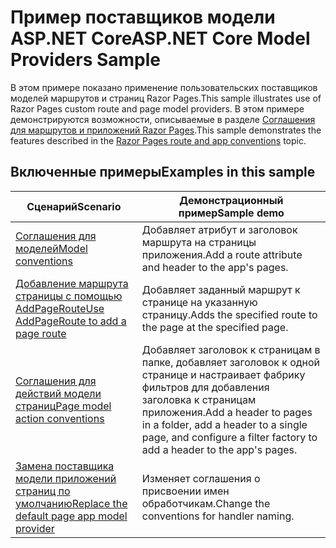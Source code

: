 # <a name="aspnet-core-model-providers-sample"></a><span data-ttu-id="83ae4-101">Пример поставщиков модели ASP.NET Core</span><span class="sxs-lookup"><span data-stu-id="83ae4-101">ASP.NET Core Model Providers Sample</span></span>

<span data-ttu-id="83ae4-102">В этом примере показано применение пользовательских поставщиков моделей маршрутов и страниц Razor Pages.</span><span class="sxs-lookup"><span data-stu-id="83ae4-102">This sample illustrates use of Razor Pages custom route and page model providers.</span></span> <span data-ttu-id="83ae4-103">В этом примере демонстрируются возможности, описываемые в разделе [Соглашения для маршрутов и приложений Razor Pages](https://docs.microsoft.com/aspnet/core/razor-pages/razor-pages-convention-features).</span><span class="sxs-lookup"><span data-stu-id="83ae4-103">This sample demonstrates the features described in the [Razor Pages route and app conventions](https://docs.microsoft.com/aspnet/core/razor-pages/razor-pages-convention-features) topic.</span></span>

## <a name="examples-in-this-sample"></a><span data-ttu-id="83ae4-104">Включенные примеры</span><span class="sxs-lookup"><span data-stu-id="83ae4-104">Examples in this sample</span></span>

| <span data-ttu-id="83ae4-105">Сценарий</span><span class="sxs-lookup"><span data-stu-id="83ae4-105">Scenario</span></span> | <span data-ttu-id="83ae4-106">Демонстрационный пример</span><span class="sxs-lookup"><span data-stu-id="83ae4-106">Sample demo</span></span> |
| -------- | ----------- |
| [<span data-ttu-id="83ae4-107">Соглашения для моделей</span><span class="sxs-lookup"><span data-stu-id="83ae4-107">Model conventions</span></span>](https://docs.microsoft.com/aspnet/core/razor-pages/razor-pages-conventions#model-conventions) | <span data-ttu-id="83ae4-108">Добавляет атрибут и заголовок маршрута на страницы приложения.</span><span class="sxs-lookup"><span data-stu-id="83ae4-108">Add a route attribute and header to the app's pages.</span></span> |
| [<span data-ttu-id="83ae4-109">Добавление маршрута страницы с помощью AddPageRoute</span><span class="sxs-lookup"><span data-stu-id="83ae4-109">Use AddPageRoute to add a page route</span></span>](https://docs.microsoft.com/aspnet/core/razor-pages/razor-pages-conventions#configure-a-page-route) | <span data-ttu-id="83ae4-110">Добавляет заданный маршрут к странице на указанную страницу.</span><span class="sxs-lookup"><span data-stu-id="83ae4-110">Adds the specified route to the page at the specified page.</span></span> |
| [<span data-ttu-id="83ae4-111">Соглашения для действий модели страниц</span><span class="sxs-lookup"><span data-stu-id="83ae4-111">Page model action conventions</span></span>](https://docs.microsoft.com/aspnet/core/razor-pages/razor-pages-conventions#page-model-action-conventions) | <span data-ttu-id="83ae4-112">Добавляет заголовок к страницам в папке, добавляет заголовок к одной странице и настраивает фабрику фильтров для добавления заголовка к страницам приложения.</span><span class="sxs-lookup"><span data-stu-id="83ae4-112">Add a header to pages in a folder, add a header to a single page, and configure a filter factory to add a header to the app's pages.</span></span> |
| [<span data-ttu-id="83ae4-113">Замена поставщика модели приложений страниц по умолчанию</span><span class="sxs-lookup"><span data-stu-id="83ae4-113">Replace the default page app model provider</span></span>](https://docs.microsoft.com/aspnet/core/razor-pages/razor-pages-conventions#replace-the-default-page-app-model-provider) | <span data-ttu-id="83ae4-114">Изменяет соглашения о присвоении имен обработчикам.</span><span class="sxs-lookup"><span data-stu-id="83ae4-114">Change the conventions for handler naming.</span></span> |

